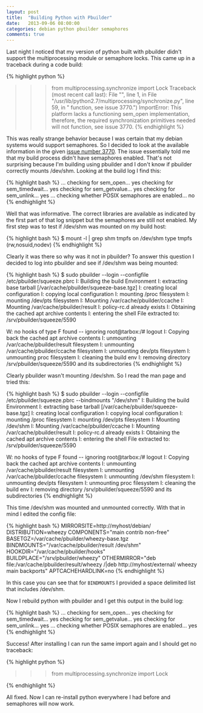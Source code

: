 ```yaml
---
layout: post
title:  "Building Python with Pbuilder"
date:   2013-09-06 08:00:00
categories: debian python pbuilder semaphores
comments: true
---
```


Last night I noticed that my version of python built with pbuilder didn't
support the multiprocessing module or semaphore locks.  This came up
in a traceback during a code build:

{% highlight python %}
>>> from multiprocessing.synchronize import Lock
Traceback (most recent call last):
  File "<stdin>", line 1, in <module>
  File "/usr/lib/python2.7/multiprocessing/synchronize.py", line 59, in <module>
    " function, see issue 3770.")
ImportError: This platform lacks a functioning sem_open implementation, therefore, the required synchronization primitives needed will not function, see issue 3770.
{% endhighlight %}

This was really strange behavior because I was certain that my debian systems
would support semaphores.  So I decided to look at the available information
in the given [issue number 3770][issue3770].  The issue essentially told me
that my build process didn't have semaphores enabled.  That's not surprising
because I'm building using pbuilder and I don't know if pbuilder correctly
mounts /dev/shm.  Looking at the build log I find this:

{% highlight bash %}
...
checking for sem_open... yes
checking for sem_timedwait... yes
checking for sem_getvalue... yes
checking for sem_unlink… yes
...
checking whether POSIX semaphores are enabled… no
{% endhighlight %}

Well that was informative.  The correct libraries are available as indicated
by the first part of that log snippet but the semaphores are still not enabled.
My first step was to test if /dev/shm was mounted on my build host:

{% highlight bash %}
$ mount -l | grep shm
tmpfs on /dev/shm type tmpfs (rw,nosuid,nodev)
{% endhighlight %}

Clearly it was there so why was it not in pbuilder?  To answer this question I
decided to log into pbuilder and see if /dev/shm was being mounted:

{% highlight bash %}
$  sudo pbuilder --login --configfile /etc/pbuilder/squeeze.pbrc 
I: Building the build Environment
I: extracting base tarball [/var/cache/pbuilder/squeeze-base.tgz]
I: creating local configuration
I: copying local configuration
I: mounting /proc filesystem
I: mounting /dev/pts filesystem
I: Mounting /var/cache/pbuilder/ccache
I: Mounting /var/cache/pbuilder/result
I: policy-rc.d already exists
I: Obtaining the cached apt archive contents
I: entering the shell
File extracted to: /srv/pbuilder/squeeze/5590

W: no hooks of type F found -- ignoring
root@tarbox:/# logout
I: Copying back the cached apt archive contents
I: unmounting /var/cache/pbuilder/result filesystem
I: unmounting /var/cache/pbuilder/ccache filesystem
I: unmounting dev/pts filesystem
I: unmounting proc filesystem
I: cleaning the build env 
I: removing directory /srv/pbuilder/squeeze/5590 and its subdirectories
{% endhighlight %}

Clearly pbuilder wasn't mounting /dev/shm.  So I read the man page and tried this:

{% highlight bash %}
$  sudo pbuilder --login --configfile /etc/pbuilder/squeeze.pbrc --bindmounts "/dev/shm"
I: Building the build Environment
I: extracting base tarball [/var/cache/pbuilder/squeeze-base.tgz]
I: creating local configuration
I: copying local configuration
I: mounting /proc filesystem
I: mounting /dev/pts filesystem
I: Mounting /dev/shm
I: Mounting /var/cache/pbuilder/ccache
I: Mounting /var/cache/pbuilder/result
I: policy-rc.d already exists
I: Obtaining the cached apt archive contents
I: entering the shell
File extracted to: /srv/pbuilder/squeeze/5590

W: no hooks of type F found -- ignoring
root@tarbox:/# logout
I: Copying back the cached apt archive contents
I: unmounting /var/cache/pbuilder/result filesystem
I: unmounting /var/cache/pbuilder/ccache filesystem
I: unmounting /dev/shm filesystem
I: unmounting dev/pts filesystem
I: unmounting proc filesystem
I: cleaning the build env 
I: removing directory /srv/pbuilder/squeeze/5590 and its subdirectories
{% endhighlight %}

This time /dev/shm was mounted and unmounted correctly.  With that in mind I
edited the config file:

{% highlight bash %}
MIRRORSITE=http://myhost/debian/
DISTRIBUTION=wheezy
COMPONENTS="main contrib non-free"
BASETGZ=/var/cache/pbuilder/wheezy-base.tgz
BINDMOUNTS="/var/cache/pbuilder/result /dev/shm"
HOOKDIR="/var/cache/pbuilder/hooks"
BUILDPLACE="/srv/pbuilder/wheezy"
OTHERMIRROR="deb file:/var/cache/pbuilder/result/wheezy /|deb http://myhost/external/ wheezy main backports"
APTCACHEHARDLINK=no
{% endhighlight %}

In this case you can see that for <code>BINDMOUNTS</code> I provided a space
delimited list that includes /dev/shm.

Now I rebuild python with pbuilder and I get this output in the build log:

{% highlight bash %}
...
checking for sem_open... yes
checking for sem_timedwait... yes
checking for sem_getvalue... yes
checking for sem_unlink… yes
...
checking whether POSIX semaphores are enabled… yes
{% endhighlight %}

Success!  After installing I can run the same import again and I should get no
traceback:

{% highlight python %}
>>> from multiprocessing.synchronize import Lock
>>>
{% endhighlight %}

All fixed.  Now I can re-install python everywhere I had before and semaphores
will now work.

[issue3770]: http://bugs.python.org/issue3770 
